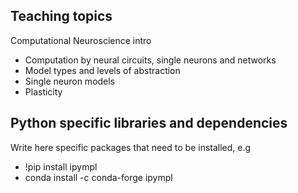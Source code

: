 ## Teaching topics

Computational Neuroscience intro
- Computation by neural circuits, single neurons and networks
- Model types and levels of abstraction
- Single neuron models
- Plasticity


## Python specific libraries and dependencies
Write here specific packages that need to be installed, e.g
- !pip install ipympl
- conda install -c conda-forge ipympl
